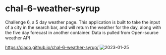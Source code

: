 # chal-6-weather-syrup
Challenge 6, a 5 day weather page.
This application is built to take the input of a city in the search bar, and will return the weather for the day, along with the five day forecast in another container. Data is pulled from Open-source weather API


https://cjado.github.io/chal-6-weather-syrup/
![2023-01-25](https://user-images.githubusercontent.com/117666978/214646687-32c22ece-d31d-4a8d-96ff-3ac91af71b96.png)
